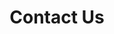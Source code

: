 ---
title: "Contact Us"
description: "Most calendars are designed for teams. Slate is designed for freelancers"
address: "6386 Spring St undefined Anchorage, Georgia 12473 United States"
phone: "(843) 555-0130"
mail: "willie.jennings@example.com"
---